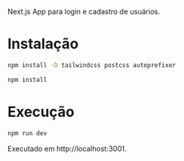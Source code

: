 Next.js App para login e cadastro de usuários.

# Instalação
```bash
npm install -D tailwindcss postcss autoprefixer
```
```bash
npm install
```

# Execução
```bash
npm run dev
```

Executado em http://localhost:3001.

